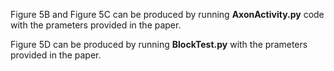 Figure 5B and Figure 5C can be produced by running **AxonActivity.py** code with the prameters provided in the paper.

Figure 5D can be produced by running **BlockTest.py** with the prameters provided in the paper.
